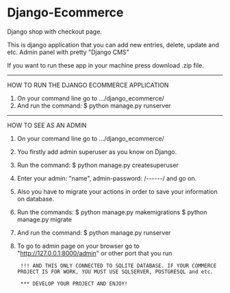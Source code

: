 # Django-Ecommerce
Django shop with checkout page.

This is django application that you can add new entries, delete, update and etc.
Admin panel with pretty "Django CMS" 

If you want to run these app in your machine press download .zip file.

***
HOW TO RUN THE DJANGO ECOMMERCE APPLICATION
1. On your command line go to .../django_ecommerce/
2. And run the command: $ python manage.py runserver

***
HOW TO SEE AS AN ADMIN
1. On your command line go to .../django_ecommerce/
2. You firstly add admin superuser as you know on Django.
3. Run the command:  $ python manage.py createsuperuser
4. Enter your admin: "name", admin-password: /------/ and go on.
5. Also you have to migrate your actions in order to save your information on database.
6. Run the commands: 
                      $ python manage.py makemigrations
                      $ python manage.py migrate                     
7. And run the command: $ python manage.py runserver
8. To go to admin page on your browser go to "http://127.0.0.1:8000/admin" or other port that you run
        
        !!! AND THIS ONLY CONNECTED TO SQLITE DATABASE. IF YOUR COMMERCE PROJECT IS FOR WORK, YOU MUST USE SQLSERVER, POSTGRESQL and etc.
        
        *** DEVELOP YOUR PROJECT AND ENJOY!
